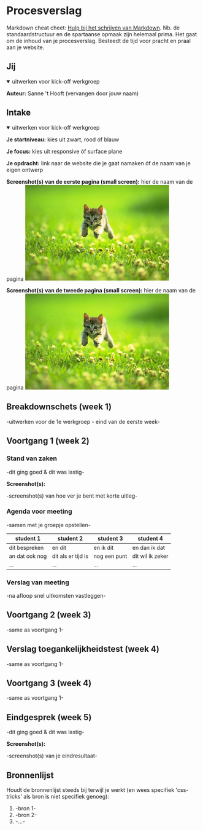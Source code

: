 # Procesverslag
Markdown cheat cheet: [Hulp bij het schrijven van Markdown](https://github.com/adam-p/markdown-here/wiki/Markdown-Cheatsheet). Nb. de standaardstructuur en de spartaanse opmaak zijn helemaal prima. Het gaat om de inhoud van je procesverslag. Besteedt de tijd voor pracht en praal aan je website.



## Jij
<details open>
<summary>uitwerken voor kick-off werkgroep
</summary>

**Auteur:** Sanne 't Hooft (vervangen door jouw naam)
 
</details>

## Intake
<details open>
<summary>uitwerken voor kick-off werkgroep
</summary>

**Je startniveau:** kies uit zwart, rood óf blauw

**Je focus:** kies uit responsive óf surface plane

**Je opdracht:** link naar de website die je gaat namaken óf de naam van je eigen ontwerp

**Screenshot(s) van de eerste pagina (small screen):**
hier de naam van de pagina
<img src="images/dummy-plaatje.jpg" width="375px" alt="omschrijving van de pagina">

**Screenshot(s) van de tweede pagina (small screen):**
hier de naam van de pagina
<img src="images/dummy-plaatje.jpg" width="375px" alt="omschrijving van de pagina">
 
</details>













## Breakdownschets (week 1)

-uitwerken voor de 1e werkgroep - eind van de eerste week-




## Voortgang 1 (week 2)

### Stand van zaken

-dit ging goed & dit was lastig-

**Screenshot(s):**

-screenshot(s) van hoe ver je bent met korte uitleg-

### Agenda voor meeting

-samen met je groepje opstellen-

| student 1      | student 2          | student 3    | student 4        |
| ---            | ---                | ---          | ---              |
| dit bespreken  | en dit             | en ik dit    | en dan ik dat    |
| an dat ook nog | dit als er tijd is | nog een punt | dit wil ik zeker |
| ...            | ...                | ...          | ...              |

### Verslag van meeting

-na afloop snel uitkomsten vastleggen-




## Voortgang 2 (week 3)

-same as voortgang 1-




## Verslag toegankelijkheidstest (week 4)

-same as voortgang 1-

## Voortgang 3 (week 4)

-same as voortgang 1-




## Eindgesprek (week 5)

-dit ging goed & dit was lastig-

**Screenshot(s):**

-screenshot(s) van je eindresultaat-




## Bronnenlijst
Houdt de bronnenlijst steeds bij terwijl je werkt (en wees specifiek 'css-tricks' als bron is niet specifiek genoeg):
1. -bron 1-
2. -bron 2-
3. -...-